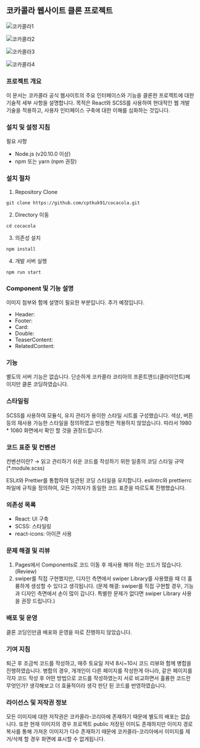 ## 코카콜라 웹사이트 클론 프로젝트

![코카콜라1](https://github.com/cptkuk91/cocacola/assets/75208878/3e3b7000-4551-4c54-b111-37d692dfdc8e)

![코카콜라2](https://github.com/cptkuk91/cocacola/assets/75208878/99eec016-7899-4d29-98e0-0fa149d9e2b7)

![코카콜라3](https://github.com/cptkuk91/cocacola/assets/75208878/4fdbe7ba-0563-41a0-ab89-7554bbaeb986)

![코카콜라4](https://github.com/cptkuk91/cocacola/assets/75208878/01d4b05c-7d2e-4311-981b-d07c1a894857)

### 프로젝트 개요

이 문서는 코카콜라 공식 웹사이트의 주요 인터페이스와 기능을 클론한 프로젝트에 대한 기술적 세부 사항을 설명합니다. 목적은 React와 SCSS를 사용하여 현대적인 웹 개발 기술을 적용하고, 사용자 인터페이스 구축에 대한 이해를 심화하는 것입니다.

### 설치 및 설정 지침

필요 사항

- Node.js (v20.10.0 이상)
- npm 또는 yarn (npm 권장)

### 설치 절차

1. Repository Clone

```
git clone https://github.com/cptkuk91/cocacola.git
```

2. Directory 이동

```
cd cocacola
```

3. 의존성 설치

```
npm install
```

4. 개발 서버 실행

```
npm run start
```

### Component 및 기능 설명

이미지 첨부와 함께 설명이 필요한 부분입니다. 추가 예정입니다.

- Header:
- Footer:
- Card:
- Double:
- TeaserContent:
- RelatedContent:

### 기능

별도의 서버 기능은 없습니다. 단순하게 코카콜라 코리아의 프론트엔드(클라이언트)페이지만 클론 코딩하였습니다.

### 스타일링

SCSS를 사용하여 모듈식, 유지 관리가 용이한 스타일 시트를 구성했습니다. 색상, 버튼 등의 재사용 가능한 스타일을 정의하였고 반응형은 적용하지 않았습니다.
따라서 1980 \* 1080 화면에서 확인 할 것을 권장드립니다.

### 코드 표준 및 컨벤션

컨벤션이란? → 읽고 관리하기 쉬운 코드를 작성하기 위한 일종의 코딩 스타일 규약 (\*.module.scss)

ESLit와 Prettier를 통합하여 일관된 코딩 스타일을 유지합니다.
eslintrc와 prettierrc 파일에 규칙을 정의하여, 모든 기여자가 동일한 코드 표준을 따르도록 진행했습니다.

### 의존성 목록

- React: UI 구축
- SCSS: 스타일링
- react-icons: 아이콘 사용

### 문제 해결 및 리뷰

1. Pages에서 Components로 코드 이동 후 재사용 해야 하는 코드가 많습니다. (Review)
2. swiper를 직접 구현했지만, 디자인 측면에서 swiper Library를 사용했을 때 더 훌륭하게 생성할 수 있다고 생각됩니다. (문제 해결: swiper를 직접 구현할 경우, 기능과 디자인 측면에서 손이 많이 갑니다. 특별한 문제가 없다면 swiper Library 사용을 권장 드립니다.)

### 배포 및 운영

클론 코딩인만큼 배포와 운영을 따로 진행하지 않았습니다.

### 기여 지침

퇴근 후 조금씩 코드를 작성하고, 매주 토요일 저녁 8시~10시 코드 리뷰와 함께 병합을 진행하였습니다.
병합의 경우, 개개인이 다른 페이지를 작성한게 아니라, 같은 페이지를 각자 코드 작성 후 어떤 방법으로 코드를 작성하였는지 서로 비교하면서 훌륭한 코드란 무엇인가? 생각해보고 더 효율적이라 생각 판단 된 코드를 반영하였습니다.

### 라이선스 및 저작권 정보

모든 이미지에 대한 저작권은 코카콜라-코리아에 존재하기 때문에 별도의 배포는 없습니다.
또한 현재 이미지의 경우 프로젝트 public 저장된 이미도 존재하지만 이미지 경로 복사를 통해 가져온 이미지가 다수 존재하기 때문에 코카콜라-코리아에서 이미지를 제거/삭제 할 경우 화면에 표시할 수 없게됩니다.
